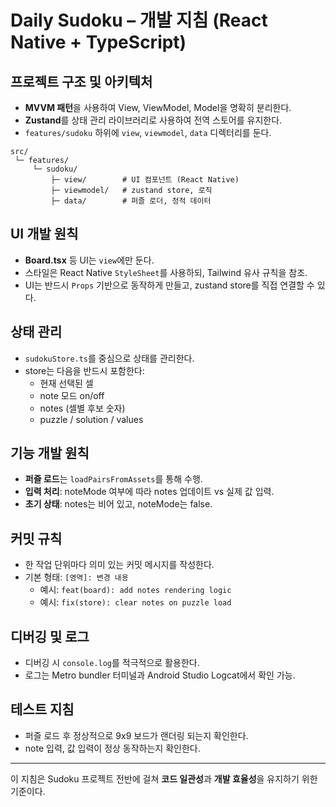# Daily Sudoku – 개발 지침 (React Native + TypeScript)

## 프로젝트 구조 및 아키텍처
- **MVVM 패턴**을 사용하여 View, ViewModel, Model을 명확히 분리한다.
- **Zustand**를 상태 관리 라이브러리로 사용하여 전역 스토어를 유지한다.
- `features/sudoku` 하위에 `view`, `viewmodel`, `data` 디렉터리를 둔다.

```
src/
 └─ features/
     └─ sudoku/
         ├─ view/        # UI 컴포넌트 (React Native)
         ├─ viewmodel/   # zustand store, 로직
         ├─ data/        # 퍼즐 로더, 정적 데이터
```

## UI 개발 원칙
- **Board.tsx** 등 UI는 `view`에만 둔다.
- 스타일은 React Native `StyleSheet`를 사용하되, Tailwind 유사 규칙을 참조.
- UI는 반드시 `Props` 기반으로 동작하게 만들고, zustand store를 직접 연결할 수 있다.

## 상태 관리
- `sudokuStore.ts`를 중심으로 상태를 관리한다.
- store는 다음을 반드시 포함한다:
  - 현재 선택된 셀
  - note 모드 on/off
  - notes (셀별 후보 숫자)
  - puzzle / solution / values

## 기능 개발 원칙
- **퍼즐 로드**는 `loadPairsFromAssets`를 통해 수행.
- **입력 처리**: noteMode 여부에 따라 notes 업데이트 vs 실제 값 입력.
- **초기 상태**: notes는 비어 있고, noteMode는 false.

## 커밋 규칙
- 한 작업 단위마다 의미 있는 커밋 메시지를 작성한다.
- 기본 형태: `[영역]: 변경 내용`
  - 예시: `feat(board): add notes rendering logic`
  - 예시: `fix(store): clear notes on puzzle load`

## 디버깅 및 로그
- 디버깅 시 `console.log`를 적극적으로 활용한다.
- 로그는 Metro bundler 터미널과 Android Studio Logcat에서 확인 가능.

## 테스트 지침
- 퍼즐 로드 후 정상적으로 9x9 보드가 랜더링 되는지 확인한다.
- note 입력, 값 입력이 정상 동작하는지 확인한다.

---

이 지침은 Sudoku 프로젝트 전반에 걸쳐 **코드 일관성**과 **개발 효율성**을 유지하기 위한 기준이다.
